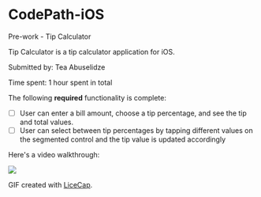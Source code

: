 # CodePath-iOS
 Pre-work - Tip Calculator

Tip Calculator is a tip calculator application for iOS.

Submitted by: Tea Abuselidze

Time spent: 1 hour spent in total


The following **required** functionality is complete:

* [ ] User can enter a bill amount, choose a tip percentage, and see the tip and total values.
* [ ] User can select between tip percentages by tapping different values on the segmented control and the tip value is updated accordingly

Here's a video walkthrough:

![](https://i.imgur.com/Cytt47U.gif)


GIF created with [LiceCap](http://www.cockos.com/licecap/).
